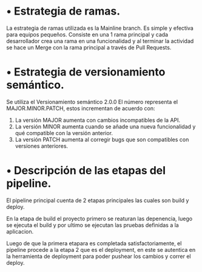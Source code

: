 # • Estrategia de ramas.
La estrategia de ramas utilizada es la Mainline branch. Es simple y efectiva para equipos pequeños. Consiste en una 1 rama principal y cada desarrollador crea una rama en una funcionalidad y al terminar la actividad se hace un Merge con la rama principal a través de Pull Requests.

# • Estrategia de versionamiento semántico.
Se utiliza el Versionamiento semántico 2.0.0
El número representa el MAJOR.MINOR.PATCH, estos incrementan de acuerdo con:

1. La versión MAJOR aumenta con cambios incompatibles de la API.
2. La versión MINOR aumenta cuando se añade una nueva funcionalidad y qué compatible con la versión anterior.
3. La versión PATCH aumenta al corregir bugs que son compatibles con versiones anteriores.

# • Descripción de las etapas del pipeline.

El pipeline principal cuenta de 2 etapas principales las cuales son build y deploy.

En la etapa de build el proyecto primero se reaturan las depenencia, luego se ejecuta el build y por ultimo se ejecutan las pruebas definidas a la aplicacion. 

Luego de que la primera etapara es completada satisfactoriamente, el pipeline procede a la etapa 2 que es el deployment, en este se autentica en la herramienta de deployment para poder pushear los cambios y correr el deploy.
